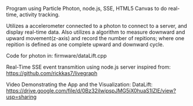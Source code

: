 
Program using Particle Photon, node.js, SSE, HTML5 Canvas to do real-time, activity tracking. 

Utilizes a accelerometer connected to a photon to connect to a server, and display real-time data. Also utilizes a algorithm to measure downward and upward movement(z-axis) and record the number of repitions; where one repition is defined as one complete upward and downward cycle. 

Code for photon in: firmware/dataLift.cpp

Real-Time SSE event transmition using node.js server inspired from: https://github.com/rickkas7/livegraph


Video Demonstrating the App and the Visualization: DataLift:
https://drive.google.com/file/d/0Bz32iIwipspJMG5iX0huaS1IZlE/view?usp=sharing




